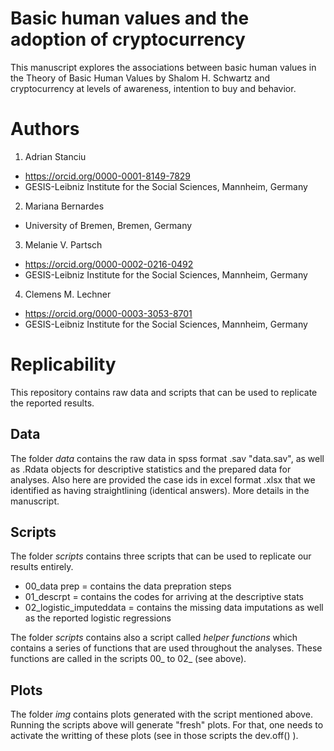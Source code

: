 # Basic human values and the adoption of cryptocurrency

This manuscript explores the associations between basic human values in the Theory of Basic Human Values by Shalom H. Schwartz and cryptocurrency at levels of awareness, intention to buy and behavior.

# Authors 

1) Adrian Stanciu
- https://orcid.org/0000-0001-8149-7829
- GESIS-Leibniz Institute for the Social Sciences, Mannheim, Germany

2) Mariana Bernardes
- University of Bremen, Bremen, Germany

3) Melanie V. Partsch 
- https://orcid.org/0000-0002-0216-0492
- GESIS-Leibniz Institute for the Social Sciences, Mannheim, Germany

4) Clemens M. Lechner
- https://orcid.org/0000-0003-3053-8701
- GESIS-Leibniz Institute for the Social Sciences, Mannheim, Germany

# Replicability

This repository contains raw data and scripts that can be used to replicate the reported results. 

## Data

The folder _data_ contains the raw data in spss format .sav "data.sav", as well as .Rdata objects for descriptive statistics and the prepared data for analyses. 
Also here are provided the case ids in excel format .xlsx that we identified as having straightlining (identical answers). More details in the manuscript. 

## Scripts

The folder _scripts_ contains three scripts that can be used to replicate our results entirely. 

- 00_data prep = contains the data prepration steps
- 01_descrpt = contains the codes for arriving at the descriptive stats 
- 02_logistic_imputeddata = contains the missing data imputations as well as the reported logistic regressions

The folder _scripts_ contains also a script called _helper functions_ which contains a series of functions that are used throughout the analyses. 
These functions are called in the scripts 00_ to 02_ (see above). 

## Plots

The folder _img_ contains plots generated with the script mentioned above. Running the scripts above will generate "fresh" plots. 
For that, one needs to activate the writting of these plots (see in those scripts the dev.off() ).
